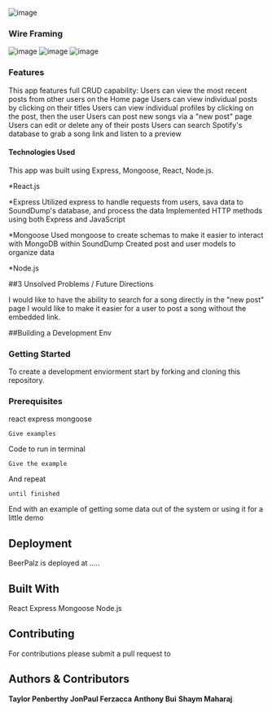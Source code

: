 ![image](https://user-images.githubusercontent.com/53881297/67589982-0e6f6280-f717-11e9-9117-e57c09033f0d.png)

### Wire Framing

![image](https://user-images.githubusercontent.com/53881297/67590179-8dfd3180-f717-11e9-9cb2-269f1a641ad0.png)
![image](https://user-images.githubusercontent.com/53881297/67590293-eaf8e780-f717-11e9-94df-4f5d99e059f8.png)
![image](https://user-images.githubusercontent.com/53881297/67590294-eaf8e780-f717-11e9-9c20-44ecf89ce8bf.png)

### Features 
This app features full CRUD capability:
Users can view the most recent posts from other users on the Home page
Users can view individual posts by clicking on their titles
Users can view individual profiles by clicking on the post, then the user
Users can post new songs via a "new post" page
Users can edit or delete any of their posts
Users can search Spotify's database to grab a song link and listen to a preview
 
#### Technologies Used
This app was built using Express, Mongoose, React, Node.js.

*React.js

*Express
Utilized express to handle requests from users, sava data to SoundDump's database, and process the data
Implemented HTTP methods using both Express and JavaScript

*Mongoose
Used mongoose to create schemas to make it easier to interact with MongoDB within SoundDump
Created post and user models to organize data

*Node.js

##3 Unsolved Problems / Future Directions

I would like to have the ability to search for a song directly in the "new post" page
I would like to make it easier for a user to post a song without the embedded link.

##Building a Development Env
### Getting Started

To create a development enviorment start by forking and cloning this repository. 

### Prerequisites

react
express
mongoose

```
Give examples
```

Code to run in terminal

```
Give the example
```

And repeat

```
until finished
```

End with an example of getting some data out of the system or using it for a little demo


## Deployment

BeerPalz is deployed at .....

## Built With

React
Express 
Mongoose
Node.js

## Contributing

For contributions please submit a pull request to  



## Authors & Contributors

**Taylor Penberthy** 
**JonPaul Ferzacca** 
**Anthony Bui** 
**Shaym Maharaj** 
